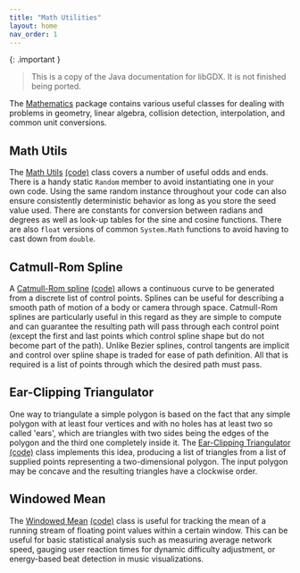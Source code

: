 ```yaml
---
title: "Math Utilities"
layout: home
nav_order: 1
---
```


{: .important }
> This is a copy of the Java documentation for libGDX. It is not finished being ported.

The [Mathematics](https://github.com/sharpgdx/sharpgdx/tree/master/gdx/src/com/badlogic/gdx/math) package contains various useful classes for dealing with problems in geometry, linear algebra, collision detection, interpolation, and common unit conversions.

## Math Utils

The [Math Utils](https://javadoc.io/doc/com.badlogicgames.gdx/gdx/latest/com/badlogic/gdx/math/MathUtils.html)  [(code)](https://github.com/sharpgdx/sharpgdx/blob/master/gdx/src/com/badlogic/gdx/math/MathUtils.java) class covers a number of useful odds and ends. There is a handy static `Random` member to avoid instantiating one in your own code. Using the same random instance throughout your code can also ensure consistently deterministic behavior as long as you store the seed value used. There are constants for conversion between radians and degrees as well as look-up tables for the sine and cosine functions. There are also `float` versions of common `System.Math` functions to avoid having to cast down from `double`.

## Catmull-Rom Spline

A [Catmull-Rom spline](https://javadoc.io/doc/com.badlogicgames.gdx/gdx/latest/com/badlogic/gdx/math/CatmullRomSpline.html) [(code)](https://github.com/sharpgdx/sharpgdx/blob/master/gdx/src/com/badlogic/gdx/math/CatmullRomSpline.java) allows a continuous curve to be generated from a discrete list of control points. Splines can be useful for describing a smooth path of motion of a body or camera through space. Catmull-Rom splines are particularly useful in this regard as they are simple to compute and can guarantee the resulting path will pass through each control point (except the first and last points which control spline shape but do not become part of the path). Unlike Bezier splines, control tangents are implicit and control over spline shape is traded for ease of path definition. All that is required is a list of points through which the desired path must pass.

## Ear-Clipping Triangulator

One way to triangulate a simple polygon is based on the fact that any simple polygon with at least four vertices and with no holes has at least two so called 'ears', which are triangles with two sides being the edges of the polygon and the third one completely inside it. The [Ear-Clipping Triangulator](https://javadoc.io/doc/com.badlogicgames.gdx/gdx/latest/com/badlogic/gdx/math/EarClippingTriangulator.html) [(code)](https://github.com/sharpgdx/sharpgdx/blob/master/gdx/src/com/badlogic/gdx/math/EarClippingTriangulator.java) class implements this idea, producing a list of triangles from a list of supplied points representing a two-dimensional polygon. The input polygon may be concave and the resulting triangles have a clockwise order.

## Windowed Mean

The [Windowed Mean](https://javadoc.io/doc/com.badlogicgames.gdx/gdx/latest/com/badlogic/gdx/math/WindowedMean.html) [(code)](https://github.com/sharpgdx/sharpgdx/blob/master/gdx/src/com/badlogic/gdx/math/WindowedMean.java) class is useful for tracking the mean of a running stream of floating point values within a certain window. This can be useful for basic statistical analysis such as measuring average network speed, gauging user reaction times for dynamic difficulty adjustment, or energy-based beat detection in music visualizations.